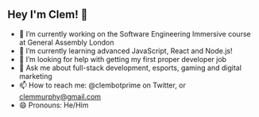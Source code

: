 ## Hey I'm Clem! 👋

- 🔭 I’m currently working on the Software Engineering Immersive course at General Assembly London
- 🌱 I’m currently learning advanced JavaScript, React and Node.js!
- 🤔 I’m looking for help with getting my first proper developer job
- 💬 Ask me about full-stack development, esports, gaming and digital marketing
- 📫 How to reach me: @clembotprime on Twitter, or clemmurphy@gmail.com
- 😄 Pronouns: He/Him
